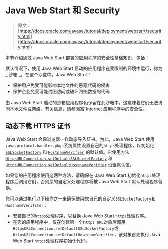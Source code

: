 # Java Web Start 和 Security

> 原文： [https://docs.oracle.com/javase/tutorial/deployment/webstart/security.html](https://docs.oracle.com/javase/tutorial/deployment/webstart/security.html)

本节介绍通过 Java Web Start 部署的应用程序的安全性基础知识，包括：

默认情况下，使用 Java Web Start 启动的应用程序在受限制的环境中运行，称为 _ 沙箱 _。在这个沙盒中，Java Web Start：

*   保护用户免受可能影响本地文件的恶意代码的侵害
*   保护企业免受可能试图访问或破坏网络数据的代码

由 Java Web Start 启动的沙箱应用程序仍保留在此沙箱中，这意味着它们无法访问本地文件或网络。有关信息，请参阅富 Internet 应用程序中的[安全性。](../doingMoreWithRIA/security.html)

## 动态下载 HTTPS 证书

Java Web Start 会像浏览器一样动态导入证书。为此，Java Web Start 使用`java.protocol.handler.pkgs`系统属性设置自己的`https`处理程序，以初始化 [`SSLSocketFactory`](https://docs.oracle.com/javase/8/docs/api/javax/net/ssl/SSLSocketFactory.html) 和 [`HostnameVerifier`](https://docs.oracle.com/javase/8/docs/api/javax/net/ssl/HostnameVerifier.html) 的默认值。它使用方法 [`HttpsURLConnection.setDefaultSSLSocketFactory`](https://docs.oracle.com/javase/8/docs/api/javax/net/ssl/HttpsURLConnection.html#setDefaultSSLSocketFactory-javax.net.ssl.SSLSocketFactory-) 和 [`HttpsURLConnection.setDefaultHostnameVerifier`](https://docs.oracle.com/javase/8/docs/api/javax/net/ssl/HttpsURLConnection.html#setDefaultHostnameVerifier-javax.net.ssl.HostnameVerifier-) 设置默认值。

如果您的应用程序使用这两种方法，请确保在 Java Web Start 初始化`https`处理程序后调用它们，否则您的自定义处理程序将被 Java Web Start 默认处理程序替换。

您可以通过执行以下操作之一来确保使用您自己的自定义`SSLSocketFactory`和`HostnameVerifiter`：

*   安装自己的`https`处理程序，以替换 Java Web Start `https`处理程序。
*   在您的应用程序中，仅在创建第一个`https URL`对象后调用`HttpsURLConnection.setDefaultSSLSocketFactory`或`HttpsURLConnection.setDefaultHostnameVerifier`，该对象首先执行 Java Web Start `https`处理程序初始化代码。
